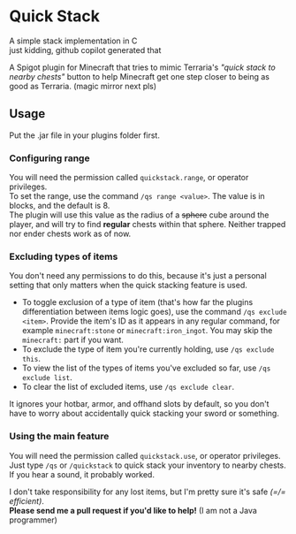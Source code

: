 # Quick Stack
A simple stack implementation in C  
just kidding, github copilot generated that

A Spigot plugin for Minecraft that tries to mimic Terraria's *"quick stack to nearby chests"* button to help Minecraft get one step closer to being as good as Terraria. (magic mirror next pls)

## Usage
Put the .jar file in your plugins folder first.
### Configuring range
You will need the permission called `quickstack.range`, or operator privileges.  
To set the range, use the command `/qs range <value>`. The value is in blocks, and the default is 8.  
The plugin will use this value as the radius of a ~~sphere~~ cube around the player, and will try to find **regular** chests within that sphere. Neither trapped nor ender chests work as of now.
### Excluding types of items
You don't need any permissions to do this, because it's just a personal setting that only matters when the quick stacking feature is used.  
- To toggle exclusion of a type of item (that's how far the plugins differentiation between items logic goes), use the command `/qs exclude <item>`. Provide the item's ID as it appears in any regular command, for example `minecraft:stone` or `minecraft:iron_ingot`. You may skip the `minecraft:` part if you want.  
- To exclude the type of item you're currently holding, use `/qs exclude this`.  
- To view the list of the types of items you've excluded so far, use `/qs exclude list`.  
- To clear the list of excluded items, use `/qs exclude clear`.

It ignores your hotbar, armor, and offhand slots by default, so you don't have to worry about accidentally quick stacking your sword or something.

### Using the main feature
You will need the permission called `quickstack.use`, or operator privileges.  
Just type `/qs` or `/quickstack` to quick stack your inventory to nearby chests. If you hear a sound, it probably worked.

I don't take responsibility for any lost items, but I'm pretty sure it's safe *(=/= efficient)*.  
**Please send me a pull request if you'd like to help!** (I am not a Java programmer)